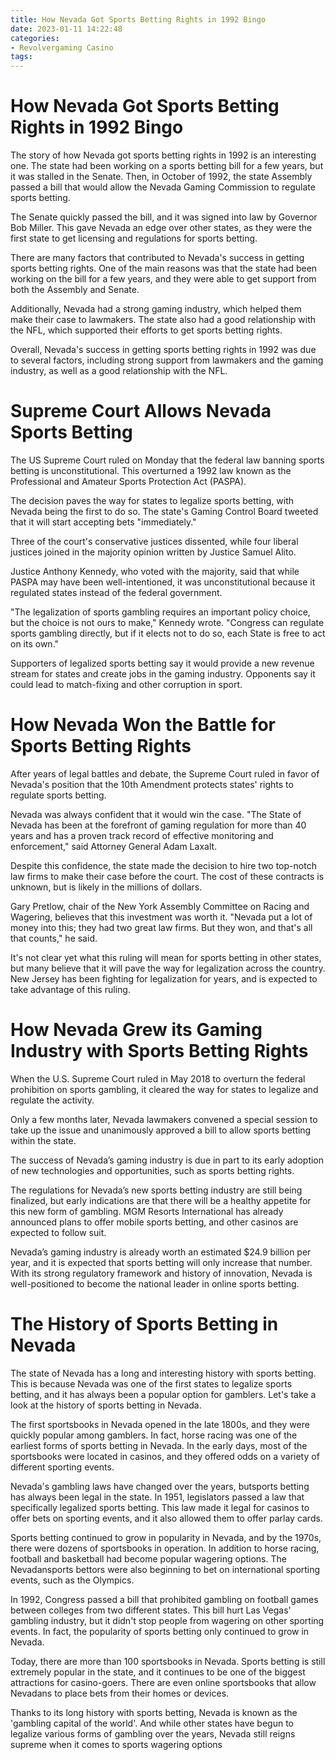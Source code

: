 ```yaml
---
title: How Nevada Got Sports Betting Rights in 1992 Bingo 
date: 2023-01-11 14:22:48
categories:
- Revolvergaming Casino
tags:
---
```



#  How Nevada Got Sports Betting Rights in 1992 Bingo 

The story of how Nevada got sports betting rights in 1992 is an interesting one. The state had been working on a sports betting bill for a few years, but it was stalled in the Senate. Then, in October of 1992, the state Assembly passed a bill that would allow the Nevada Gaming Commission to regulate sports betting.

The Senate quickly passed the bill, and it was signed into law by Governor Bob Miller. This gave Nevada an edge over other states, as they were the first state to get licensing and regulations for sports betting.

There are many factors that contributed to Nevada's success in getting sports betting rights. One of the main reasons was that the state had been working on the bill for a few years, and they were able to get support from both the Assembly and Senate.

Additionally, Nevada had a strong gaming industry, which helped them make their case to lawmakers. The state also had a good relationship with the NFL, which supported their efforts to get sports betting rights.

Overall, Nevada's success in getting sports betting rights in 1992 was due to several factors, including strong support from lawmakers and the gaming industry, as well as a good relationship with the NFL.

#  Supreme Court Allows Nevada Sports Betting 

The US Supreme Court ruled on Monday that the federal law banning sports betting is unconstitutional. This overturned a 1992 law known as the Professional and Amateur Sports Protection Act (PASPA).

The decision paves the way for states to legalize sports betting, with Nevada being the first to do so. The state's Gaming Control Board tweeted that it will start accepting bets "immediately."

Three of the court's conservative justices dissented, while four liberal justices joined in the majority opinion written by Justice Samuel Alito.

Justice Anthony Kennedy, who voted with the majority, said that while PASPA may have been well-intentioned, it was unconstitutional because it regulated states instead of the federal government.

"The legalization of sports gambling requires an important policy choice, but the choice is not ours to make," Kennedy wrote. "Congress can regulate sports gambling directly, but if it elects not to do so, each State is free to act on its own."

Supporters of legalized sports betting say it would provide a new revenue stream for states and create jobs in the gaming industry. Opponents say it could lead to match-fixing and other corruption in sport.

#  How Nevada Won the Battle for Sports Betting Rights 

After years of legal battles and debate, the Supreme Court ruled in favor of Nevada's position that the 10th Amendment protects states' rights to regulate sports betting.

Nevada was always confident that it would win the case. "The State of Nevada has been at the forefront of gaming regulation for more than 40 years and has a proven track record of effective monitoring and enforcement," said Attorney General Adam Laxalt.

Despite this confidence, the state made the decision to hire two top-notch law firms to make their case before the court. The cost of these contracts is unknown, but is likely in the millions of dollars.

Gary Pretlow, chair of the New York Assembly Committee on Racing and Wagering, believes that this investment was worth it. "Nevada put a lot of money into this; they had two great law firms. But they won, and that's all that counts," he said.

It's not clear yet what this ruling will mean for sports betting in other states, but many believe that it will pave the way for legalization across the country. New Jersey has been fighting for legalization for years, and is expected to take advantage of this ruling.

#  How Nevada Grew its Gaming Industry with Sports Betting Rights 

When the U.S. Supreme Court ruled in May 2018 to overturn the federal prohibition on sports gambling, it cleared the way for states to legalize and regulate the activity. 

Only a few months later, Nevada lawmakers convened a special session to take up the issue and unanimously approved a bill to allow sports betting within the state. 

The success of Nevada’s gaming industry is due in part to its early adoption of new technologies and opportunities, such as sports betting rights.

The regulations for Nevada’s new sports betting industry are still being finalized, but early indications are that there will be a healthy appetite for this new form of gambling. MGM Resorts International has already announced plans to offer mobile sports betting, and other casinos are expected to follow suit.

Nevada’s gaming industry is already worth an estimated $24.9 billion per year, and it is expected that sports betting will only increase that number. With its strong regulatory framework and history of innovation, Nevada is well-positioned to become the national leader in online sports betting.

#  The History of Sports Betting in Nevada

The state of Nevada has a long and interesting history with sports betting. This is because Nevada was one of the first states to legalize sports betting, and it has always been a popular option for gamblers. Let's take a look at the history of sports betting in Nevada.

The first sportsbooks in Nevada opened in the late 1800s, and they were quickly popular among gamblers. In fact, horse racing was one of the earliest forms of sports betting in Nevada. In the early days, most of the sportsbooks were located in casinos, and they offered odds on a variety of different sporting events.

Nevada's gambling laws have changed over the years, butsports betting has always been legal in the state. In 1951, legislators passed a law that specifically legalized sports betting. This law made it legal for casinos to offer bets on sporting events, and it also allowed them to offer parlay cards.

Sports betting continued to grow in popularity in Nevada, and by the 1970s, there were dozens of sportsbooks in operation. In addition to horse racing, football and basketball had become popular wagering options. The Nevadansports bettors were also beginning to bet on international sporting events, such as the Olympics.

In 1992, Congress passed a bill that prohibited gambling on football games between colleges from two different states. This bill hurt Las Vegas' gambling industry, but it didn't stop people from wagering on other sporting events. In fact, the popularity of sports betting only continued to grow in Nevada.

Today, there are more than 100 sportsbooks in Nevada. Sports betting is still extremely popular in the state, and it continues to be one of the biggest attractions for casino-goers. There are even online sportsbooks that allow Nevadans to place bets from their homes or devices.

Thanks to its long history with sports betting, Nevada is known as the 'gambling capital of the world'. And while other states have begun to legalize various forms of gambling over the years, Nevada still reigns supreme when it comes to sports wagering options